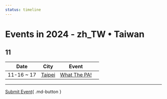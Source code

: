 ```yaml
---
status: timeline
---
```


# Events in 2024 - zh_TW • Taiwan

## 11

| Date | City | Event | |
| --- | --- | --- | --- |
| 11-16 ~ 17 | [Taipei](Taipei.md) | [What The PA!](what-the-pa.md) |  |

---

[Submit Event](https://github.com/swingdance/events/issues/new?assignees=&labels=add+event&projects=&template=02-add_entity.yml&title=Add%20Event%3A%20zh_TW%20%E2%80%A2%20%3CName%3E&region=zh_TW&province=&city=&org_id=){ .md-button }
